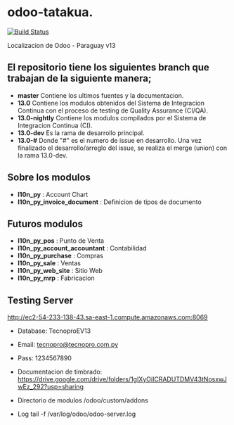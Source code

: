 # odoo-tatakua.

[![Build Status](https://travis-ci.com/jobiols/odoo-paraguay.svg?token=77F3WzCbdXWpLDSsuTxX&branch=13.0)](https://travis-ci.com/jobiols/odoo-paraguay)

Localizacion de Odoo - Paraguay v13

## El repositorio tiene los siguientes branch que trabajan de la siguiente manera;

- **master** Contiene los ultimos fuentes y la documentacion.
- **13.0** Contiene los modulos obtenidos del Sistema de Integracion Continua con el proceso de testing de Quality Assurance (CI/QA).
- **13.0-nightly** Contiene los modulos compilados por el Sistema de Integracion Continua (CI).
- **13.0-dev** Es la rama de desarrollo principal.
- **13.0-#** Donde "#" es el numero de issue en desarrollo. Una vez finalizado el desarrollo/arreglo del issue, se realiza el merge (union) con la rama 13.0-dev.

## Sobre los modulos

- **l10n_py** : Account Chart
- **l10n_py_invoice_document** : Definicion de tipos de documento

## Futuros modulos
- **l10n_py_pos** : Punto de Venta
- **l10n_py_account_accountant** : Contabilidad
- **l10n_py_purchase** : Compras
- **l10n_py_sale** : Ventas
- **l10n_py_web_site** : Sitio Web
- **l10n_py_mrp** : Fabricacion

## Testing Server

http://ec2-54-233-138-43.sa-east-1.compute.amazonaws.com:8069

- Database: TecnoproEV13
- Email: tecnopro@tecnopro.com.py 
- Pass: 1234567890

- Documentacion de timbrado:
https://drive.google.com/drive/folders/1gIXyOiICRADUTDMV43tNosxwJwEz_292?usp=sharing

- Directorio de modulos
/odoo/custom/addons

- Log
 tail -f /var/log/odoo/odoo-server.log

